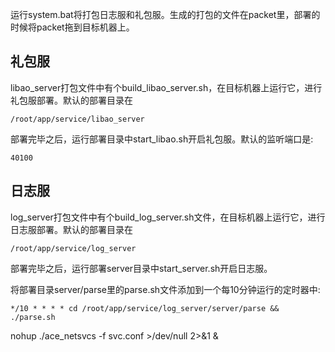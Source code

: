 运行system.bat将打包日志服和礼包服。生成的打包的文件在packet里，部署的时候将packet拖到目标机器上。

## 礼包服

libao_server打包文件中有个build_libao_server.sh，在目标机器上运行它，进行礼包服部署。默认的部署目录在

```
/root/app/service/libao_server
```

部署完毕之后，运行部署目录中start_libao.sh开启礼包服。默认的监听端口是:

```
40100
```



## 日志服

log_server打包文件中有个build_log_server.sh文件，在目标机器上运行它，进行日志服部署。默认的部署目录在

```
/root/app/service/log_server
```

部署完毕之后，运行部署server目录中start_server.sh开启日志服。

将部署目录server/parse里的parse.sh文件添加到一个每10分钟运行的定时器中:

```
*/10 * * * * cd /root/app/service/log_server/server/parse && ./parse.sh
```

nohup ./ace_netsvcs -f svc.conf >/dev/null 2>&1 &